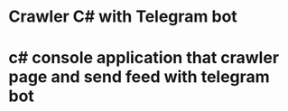 # Crawler C# with Telegram bot
# c# console application that crawler page and send feed with telegram bot



